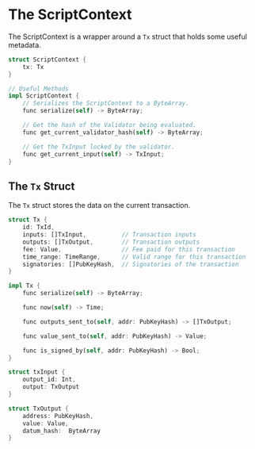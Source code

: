 # The ScriptContext

The ScriptContext is a wrapper around a `Tx` struct that holds some useful metadata.

```rust
struct ScriptContext {
    tx: Tx
}

// Useful Methods
impl ScriptContext {
    // Serializes the ScriptContext to a ByteArray.
    func serialize(self) -> ByteArray;

    // Get the hash of the Validator being evaluated.
    func get_current_validator_hash(self) -> ByteArray;

    // Get the TxInput locked by the validator.
    func get_current_input(self) -> TxInput;
}
```

## The `Tx` Struct

The `Tx` struct stores the data on the current transaction.

```rust
struct Tx {
    id: TxId,
    inputs: []TxInput,          // Transaction inputs
    outputs: []TxOutput,        // Transaction outputs
    fee: Value,                 // Fee paid for this transaction
    time_range: TimeRange,      // Valid range for this transaction
    signatories: []PubKeyHash,  // Signatories of the transaction
}

impl Tx {
    func serialize(self) -> ByteArray;

    func now(self) -> Time;

    func outputs_sent_to(self, addr: PubKeyHash) -> []TxOutput;

    func value_sent_to(self, addr: PubKeyHash) -> Value;

    func is_signed_by(self, addr: PubKeyHash) -> Bool;
}

```

```rust
struct txInput {
    output_id: Int,
    output: TxOutput
}
```

```rust
struct TxOutput {
    address: PubKeyHash,
    value: Value,
    datum_hash:  ByteArray
}
```
